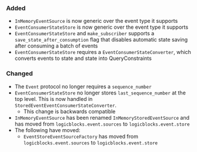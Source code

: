 ### Added
 - `InMemoryEventSource` is now generic over the event type it supports
 - `EventConsumerStateStore` is now generic over the event type it supports
 - `EventConsumerStateStore` and `make_subscriber` supports a `save_state_after_consumption` flag that disables automatic state saving after consuming a batch of events
 - `EventConsumerStateStore` requires a `EventConsumerStateConverter`, which converts events to state and state into QueryConstraints

### Changed
 - The `Event` protocol no longer requires a `sequence_number`
 - `EventConsumerStateStore` no longer stores `last_sequence_number` at the top level. This is now handled in `StoredEventEventConsumerStateConverter`.
   - This change is backwards compatible
 - `InMemoryEventSource` has been renamed `InMemoryStoredEventSource` and has moved from `logicblocks.event.sources` to `logicblocks.event.store`
 - The following have moved:
   - `EventStoreEventSourceFactory` has moved from `logicblocks.event.sources` to `logicblocks.event.store`
